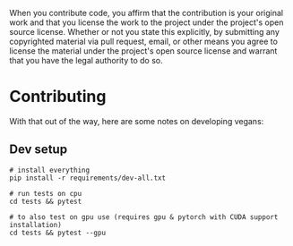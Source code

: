 When you contribute code, you affirm that the contribution is your original work and
that you license the work to the project under the project's open source license.
Whether or not you state this explicitly, by submitting any copyrighted material via
pull request, email, or other means you agree to license the material under the
project's open source license and warrant that you have the legal authority to do so.

# Contributing

With that out of the way, here are some notes on developing vegans:

## Dev setup

    # install everything
    pip install -r requirements/dev-all.txt
    
    # run tests on cpu
    cd tests && pytest
    
    # to also test on gpu use (requires gpu & pytorch with CUDA support installation)
    cd tests && pytest --gpu

